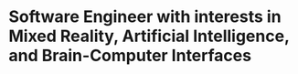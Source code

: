 # Software Engineer with interests in Mixed Reality, Artificial Intelligence, and Brain-Computer Interfaces
